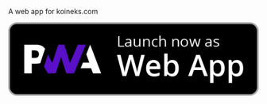 A web app for koineks.com

<a href="https://mirkancaliskan.com/koineks-borsa">
<img src="https://github.com/mirkancal/koineks-borsa/blob/master/assets/launch_pwa.png"
     alt="launch as pwa"
     style="float: left; margin-right: 10px;" /></a>
